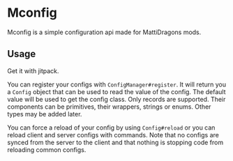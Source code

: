 # Mconfig
Mconfig is a simple configuration api made for MattiDragons mods. 

## Usage
Get it with jitpack.

You can register your configs with `ConfigManager#register`. It will return you a `Config` 
object that can be used to read the value of the config. The default value will be used to get 
the config class. Only records are supported. 
Their components can be primitives, their wrappers, strings or enums. Other types may be added 
later.

You can force a reload of your config by using `Config#reload` or you can reload client and 
server configs with commands. Note that no configs are synced from the server to the client and 
that nothing is stopping code from reloading common configs.